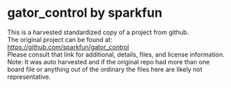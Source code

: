
# gator_control by sparkfun  
This is a harvested standardized copy of a project from github.  
The original project can be found at:  
https://github.com/sparkfun/gator_control  
Please consult that link for additional, details, files, and license information.  
Note: It was auto harvested and if the original repo had more than one board file or anything out of the ordinary the files here are likely not representative.  
    